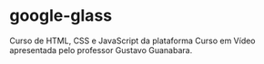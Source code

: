 # google-glass
Curso de HTML, CSS e JavaScript da plataforma Curso em Vídeo apresentada pelo professor Gustavo Guanabara.
